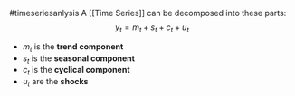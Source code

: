 #timeseriesanlysis 
A [[Time Series]] can be decomposed into these parts:
$$
y_{t} = m_{t}+s_{t}+c_{t}+u_{t}
$$
- $m_{t}$ is the **trend component**
- $s_{t}$ is the **seasonal component**
- $c_{t}$ is the **cyclical component**
- $u_{t}$ are the **shocks**